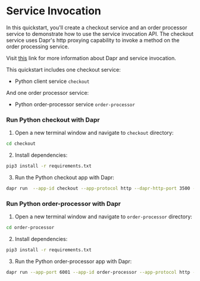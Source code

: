 # Service Invocation

In this quickstart, you'll create a checkout service and an order processor service to demonstrate how to use the service invocation API. The checkout service uses Dapr's http proxying capability to invoke a method on the order processing service.

Visit [this](https://docs.dapr.io/developing-applications/building-blocks/service-invocation/) link for more information about Dapr and service invocation.

This quickstart includes one checkout service:

- Python client service `checkout` 

And one order processor service: 
 
- Python order-processor service `order-processor`

### Run Python checkout with Dapr

1. Open a new terminal window and navigate to `checkout` directory: 

```bash
cd checkout
```

2. Install dependencies: 

<!-- STEP
name: Install Python dependencies
working_dir: ./checkout
-->

```bash
pip3 install -r requirements.txt 
```

3. Run the Python checkout app with Dapr: 
    
```bash
dapr run  --app-id checkout --app-protocol http --dapr-http-port 3500 -- python3 app.py
```

<!-- END_STEP -->
### Run Python order-processor with Dapr

1. Open a new terminal window and navigate to `order-processor` directory: 

```bash
cd order-processor
```

2. Install dependencies: 

<!-- STEP
name: Install Python dependencies
working_dir: ./order-processor
-->

```bash
pip3 install -r requirements.txt 
```

3. Run the Python order-processor app with Dapr: 

```bash
dapr run --app-port 6001 --app-id order-processor --app-protocol http --dapr-http-port 3501 -- python3 app.py
```

<!-- END_STEP -->
